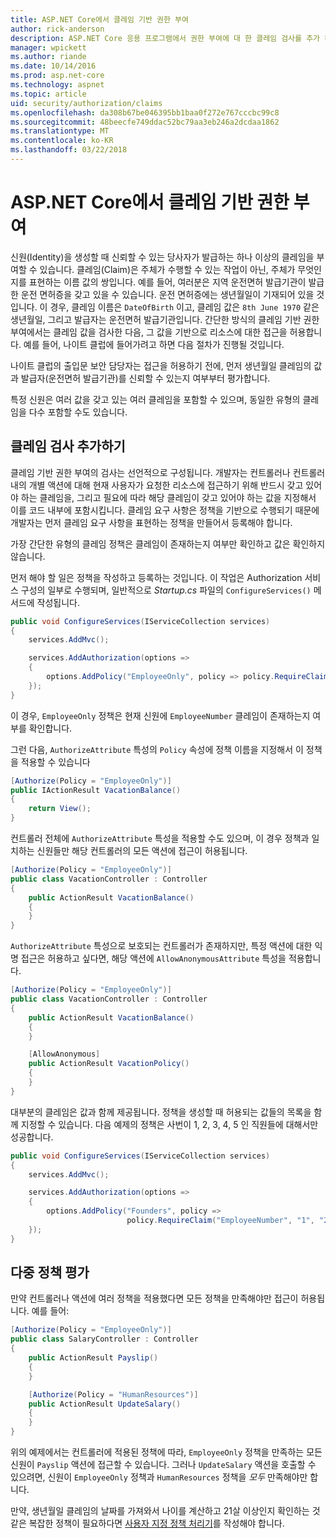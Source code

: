 ```yaml
---
title: ASP.NET Core에서 클레임 기반 권한 부여
author: rick-anderson
description: ASP.NET Core 응용 프로그램에서 권한 부여에 대 한 클레임 검사를 추가 하는 방법에 알아봅니다.
manager: wpickett
ms.author: riande
ms.date: 10/14/2016
ms.prod: asp.net-core
ms.technology: aspnet
ms.topic: article
uid: security/authorization/claims
ms.openlocfilehash: da308b67be046395bb1baa0f272e767cccbc99c8
ms.sourcegitcommit: 48beecfe749ddac52bc79aa3eb246a2dcdaa1862
ms.translationtype: MT
ms.contentlocale: ko-KR
ms.lasthandoff: 03/22/2018
---
```

# <a name="claims-based-authorization-in-aspnet-core"></a>ASP.NET Core에서 클레임 기반 권한 부여

<a name="security-authorization-claims-based"></a>

신원(Identity)을 생성할 때 신뢰할 수 있는 당사자가 발급하는 하나 이상의 클레임을 부여할 수 있습니다. 클레임(Claim)은 주체가 수행할 수 있는 작업이 아닌, 주체가 무엇인지를 표현하는 이름 값의 쌍입니다. 예를 들어, 여러분은 지역 운전면허 발급기관이 발급한 운전 면허증을 갖고 있을 수 있습니다. 운전 면허증에는 생년월일이 기재되어 있을 것입니다. 이 경우, 클레임 이름은 `DateOfBirth` 이고, 클레임 값은 `8th June 1970` 같은 생년월일, 그리고 발급자는 운전면허 발급기관입니다. 간단한 방식의 클레임 기반 권한 부여에서는 클레임 값을 검사한 다음, 그 값을 기반으로 리소스에 대한 접근을 허용합니다. 예를 들어, 나이트 클럽에 들어가려고 하면 다음 절차가 진행될 것입니다.

나이트 클럽의 출입문 보안 담당자는 접근을 허용하기 전에, 먼저 생년월일 클레임의 값과 발급자(운전면허 발급기관)를 신뢰할 수 있는지 여부부터 평가합니다.

특정 신원은 여러 값을 갖고 있는 여러 클레임을 포함할 수 있으며, 동일한 유형의 클레임을 다수 포함할 수도 있습니다.

## <a name="adding-claims-checks"></a>클레임 검사 추가하기

클레임 기반 권한 부여의 검사는 선언적으로 구성됩니다. 개발자는 컨트롤러나 컨트롤러 내의 개별 액션에 대해 현재 사용자가 요청한 리소스에 접근하기 위해 반드시 갖고 있어야 하는 클레임을, 그리고 필요에 따라 해당 클레임이 갖고 있어야 하는 값을 지정해서 이를 코드 내부에 포함시킵니다. 클레임 요구 사항은 정책을 기반으로 수행되기 때문에 개발자는 먼저 클레임 요구 사항을 표현하는 정책을 만들어서 등록해야 합니다.

가장 간단한 유형의 클레임 정책은 클레임이 존재하는지 여부만 확인하고 값은 확인하지 않습니다.

먼저 해야 할 일은 정책을 작성하고 등록하는 것입니다. 이 작업은 Authorization 서비스 구성의 일부로 수행되며, 일반적으로 *Startup.cs* 파일의 `ConfigureServices()` 메서드에 작성됩니다.

```csharp
public void ConfigureServices(IServiceCollection services)
{
    services.AddMvc();

    services.AddAuthorization(options =>
    {
        options.AddPolicy("EmployeeOnly", policy => policy.RequireClaim("EmployeeNumber"));
    });
}
```

이 경우, `EmployeeOnly` 정책은 현재 신원에 `EmployeeNumber` 클레임이 존재하는지 여부를 확인합니다.

그런 다음, `AuthorizeAttribute` 특성의 `Policy` 속성에 정책 이름을 지정해서 이 정책을 적용할 수 있습니다

```csharp
[Authorize(Policy = "EmployeeOnly")]
public IActionResult VacationBalance()
{
    return View();
}
```

컨트롤러 전체에 `AuthorizeAttribute` 특성을 적용할 수도 있으며, 이 경우 정책과 일치하는 신원들만 해당 컨트롤러의 모든 액션에 접근이 허용됩니다.

```csharp
[Authorize(Policy = "EmployeeOnly")]
public class VacationController : Controller
{
    public ActionResult VacationBalance()
    {
    }
}
```

`AuthorizeAttribute` 특성으로 보호되는 컨트롤러가 존재하지만, 특정 액션에 대한 익명 접근은 허용하고 싶다면, 해당 액션에 `AllowAnonymousAttribute` 특성을 적용합니다.

```csharp
[Authorize(Policy = "EmployeeOnly")]
public class VacationController : Controller
{
    public ActionResult VacationBalance()
    {
    }

    [AllowAnonymous]
    public ActionResult VacationPolicy()
    {
    }
}
```

대부분의 클레임은 값과 함께 제공됩니다. 정책을 생성할 때 허용되는 값들의 목록을 함께 지정할 수 있습니다. 다음 예제의 정책은 사번이 1, 2, 3, 4, 5 인 직원들에 대해서만 성공합니다.

```csharp
public void ConfigureServices(IServiceCollection services)
{
    services.AddMvc();

    services.AddAuthorization(options =>
    {
        options.AddPolicy("Founders", policy =>
                          policy.RequireClaim("EmployeeNumber", "1", "2", "3", "4", "5"));
    });
}
```

## <a name="multiple-policy-evaluation"></a>다중 정책 평가

만약 컨트롤러나 액션에 여러 정책을 적용했다면 모든 정책을 만족해야만 접근이 허용됩니다. 예를 들어:

```csharp
[Authorize(Policy = "EmployeeOnly")]
public class SalaryController : Controller
{
    public ActionResult Payslip()
    {
    }

    [Authorize(Policy = "HumanResources")]
    public ActionResult UpdateSalary()
    {
    }
}
```

위의 예제에서는 컨트롤러에 적용된 정책에 따라, `EmployeeOnly` 정책을 만족하는 모든 신원이 `Payslip` 액션에 접근할 수 있습니다. 그러나 `UpdateSalary` 액션을 호출할 수 있으려면, 신원이 `EmployeeOnly` 정책과 `HumanResources` 정책을 *모두* 만족해야만 합니다.

만약, 생년월일 클레임의 날짜를 가져와서 나이를 계산하고 21살 이상인지 확인하는 것 같은 복잡한 정책이 필요하다면 [사용자 지정 정책 처리기](xref:security/authorization/policies)를 작성해야 합니다.

